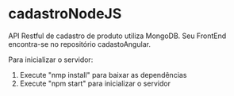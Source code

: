 # cadastroNodeJS
API Restful de cadastro de produto utiliza MongoDB. Seu FrontEnd encontra-se no repositório cadastoAngular.

Para inicializar o servidor: 
1) Execute "nmp install" para baixar as dependências
2) Execute "npm start" para inicializar o servidor
